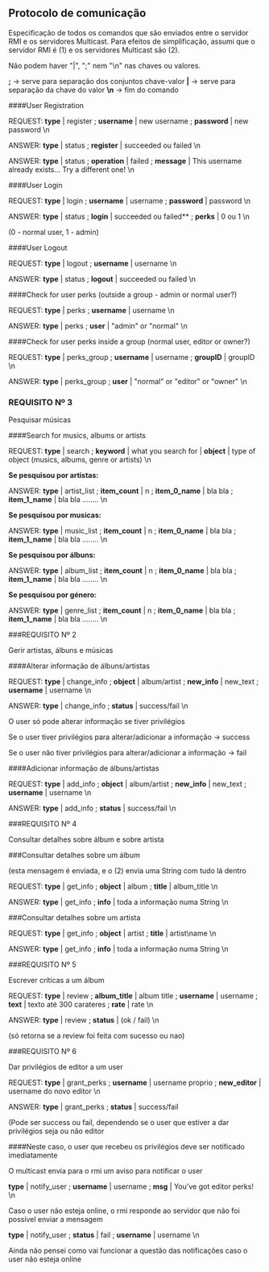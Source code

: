 ## Protocolo de comunicação 

Especificação de todos os comandos que são enviados entre o servidor RMI e os servidores Multicast. Para efeitos de simplificação, assumi que o servidor RMI é (1) e os servidores Multicast são (2).

Não podem haver "|", ";" nem "\n" nas chaves ou valores.

**;** -> serve para separação dos conjuntos chave-valor
**|** -> serve para separação da chave do valor
**\n** -> fim do comando



####User Registration

REQUEST: **type** | register ; **username** | new username ; **password** | new password \n

ANSWER: **type** | status ; **register** | succeeded ou failed \n


ANSWER: **type** | status ; **operation** | failed ; **message** | This username already exists... Try a different one! \n

####User Login

REQUEST: **type** | login ; **username** | username ; **password** | password \n

ANSWER: **type** | status ; **login** | succeeded ou failed** ; **perks** | 0 ou 1 \n

(0 - normal user, 1 - admin)

####User Logout

REQUEST: **type** | logout ; **username** | username \n

ANSWER: **type** | status ; **logout** | succeeded ou failed \n

####Check for user perks (outside a group - admin or normal user?)

REQUEST: **type** | perks ; **username** | username \n

ANSWER: **type** | perks ; **user** | "admin" or "normal" \n



####Check for user perks inside a group (normal user, editor or owner?)

REQUEST: **type** | perks_group ; **username** | username ; **groupID** | groupID \n

ANSWER: **type** | perks_group ; **user** | "normal" or "editor" or "owner" \n


### REQUISITO Nº 3

Pesquisar músicas

####Search for musics, albums or artists

REQUEST: **type** | search ; **keyword** | what you search for | **object** | type of object (musics, albums, genre or artists) \n

**Se pesquisou por artistas:**

ANSWER: **type** | artist\_list ; **item\_count** | n ; **item\_0\_name** | bla bla ; **item\_1\_name** | bla bla ........ \n 

**Se pesquisou por musicas:**

ANSWER: **type** | music\_list ; **item\_count** | n ; **item\_0\_name** | bla bla ; **item\_1\_name** | bla bla ........ \n 

**Se pesquisou por álbuns:**

ANSWER: **type** | album\_list ; **item\_count** | n ; **item\_0\_name** | bla bla ; **item\_1\_name** | bla bla ........ \n 

**Se pesquisou por género:**

ANSWER: **type** | genre\_list ; **item\_count** | n ; **item\_0\_name** | bla bla ; **item\_1\_name** | bla bla ........ \n 



###REQUISITO Nº 2

Gerir artistas, álbuns e músicas

####Alterar informação de álbuns/artistas

REQUEST: **type** | change\_info ; **object** | album/artist ; **new_info** | new\_text ; **username** | username \n

ANSWER: **type** | change\_info ; **status** | success/fail \n

O user só pode alterar informação se tiver privilégios

Se o user tiver privilégios para alterar/adicionar a informação -> success

Se o user não tiver privilégios para alterar/adicionar a informação -> fail

####Adicionar informação de álbuns/artistas

REQUEST: **type** | add\_info ; **object** | album/artist ; **new_info** | new\_text ; **username** | username \n

ANSWER: **type** | add\_info ; **status** | success/fail \n


###REQUISITO Nº 4

Consultar detalhes sobre álbum e sobre artista

###Consultar detalhes sobre um álbum

(esta mensagem é enviada, e o (2) envia uma String com tudo lá dentro

REQUEST: **type** | get\_info ; **object** | album ; **title** | album\_title \n

ANSWER: **type** | get\_info ; **info** | toda a informação numa String \n

###Consultar detalhes sobre um artista

REQUEST: **type** | get\_info ; **object** | artist ; **title** | artist\name \n

ANSWER: **type** | get\_info ; **info** | toda a informação numa String \n


###REQUISITO Nº 5

Escrever críticas a um álbum

REQUEST: **type** | review ; **album\_title** | album title ; **username** | username ; **text** | texto até 300 carateres ; **rate** | rate \n

ANSWER: **type** | review  ; **status** | (ok / fail) \n 

(só retorna se a review foi feita com sucesso ou nao)

###REQUISITO Nº 6

Dar privilégios de editor a um user

REQUEST: **type** | grant\_perks ; **username** | username proprio ; **new\_editor** | username do novo editor \n

ANSWER: **type** | grant\_perks ; **status** | success/fail

(Pode ser success ou fail, dependendo se o user que estiver a dar privilégios seja ou não editor


####Neste caso, o user que recebeu os privilégios deve ser notificado imediatamente

O multicast envia para o rmi um aviso para notificar o user

**type** | notify\_user ; **username** | username ; **msg** | You've got editor perks! \n

Caso o user não esteja online, o rmi responde ao servidor que não foi possível enviar a mensagem

**type** | notify\_user ; **status** | fail ; **username** | username \n

Ainda não pensei como vai funcionar a questão das notificações caso o user não esteja online

